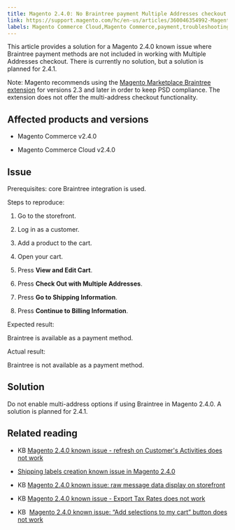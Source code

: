 ```yaml
---
title: Magento 2.4.0: No Braintree payment Multiple Addresses checkout 
link: https://support.magento.com/hc/en-us/articles/360046354992-Magento-2-4-0-No-Braintree-payment-Multiple-Addresses-checkout-
labels: Magento Commerce Cloud,Magento Commerce,payment,troubleshooting,checkout,known issues,payment method,2.4.0,Braintree,address
---
```


This article provides a solution for a Magento 2.4.0 known issue where Braintree payment methods are not included in working with Multiple Addresses checkout. There is currently no solution, but a solution is planned for 2.4.1.

Note: Magento recommends using the [Magento Marketplace Braintree extension](https://marketplace.magento.com/paypal-module-braintree.html) for versions 2.3 and later in order to keep PSD compliance. The extension does not offer the multi-address checkout functionality.

## Affected products and versions

* Magento Commerce v2.4.0

* Magento Commerce Cloud v2.4.0

## Issue

Prerequisites: core Braintree integration is used.

Steps to reproduce:

1. Go to the storefront.

1. Log in as a customer.

1. Add a product to the cart.

1. Open your cart.

10. Press **View and Edit Cart**.

12. Press **Check Out with Multiple Addresses**.

14. Press **Go to Shipping Information**.

16. Press **Continue to Billing Information**.

Expected result:

Braintree is available as a payment method.

Actual result:

Braintree is not available as a payment method.

## Solution

Do not enable multi-address options if using Braintree in Magento 2.4.0. A solution is planned for 2.4.1.

## Related reading

* KB [Magento 2.4.0 known issue - refresh on Customer's Activities does not work](https://support.magento.com/hc/en-us/articles/360046091332 "https://support.magento.com/hc/en-us/articles/360046091332")

* [Shipping labels creation known issue in Magento 2.4.0](https://support.magento.com/hc/en-us/articles/360046750171-Shipping-labels-creation-known-issue-in-Magento-2-4-0)

* KB [Magento 2.4.0 known issue: raw message data display on storefront](https://support.magento.com/hc/en-us/articles/360045804332)

* KB [Magento 2.4.0 known issue - Export Tax Rates does not work](https://support.magento.com/hc/en-us/articles/360045850032)

* KB  [Magento 2.4.0 known issue: “Add selections to my cart” button does not work](https://support.magento.com/hc/en-us/articles/360045838312-Magento-2-4-0-known-issue-Add-selections-to-my-cart-button-does-not-work)

